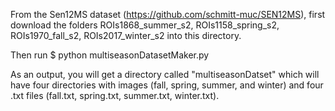 From the Sen12MS dataset (https://github.com/schmitt-muc/SEN12MS), first download the folders ROIs1868_summer_s2, ROIs1158_spring_s2, ROIs1970_fall_s2, ROIs2017_winter_s2 into this directory.

Then run
$ python multiseasonDatasetMaker.py

As an output, you will get a directory called "multiseasonDatset" which will have four directories with images (fall, spring, summer, and winter) and four .txt files (fall.txt, spring.txt, summer.txt, winter.txt).
